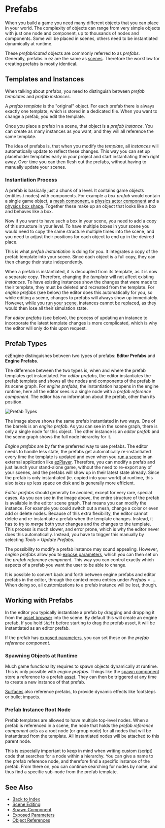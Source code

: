 # Prefabs

When you build a game you need many different objects that you can place in your world. The complexity of objects can range from very simple objects with just one node and component, up to thousands of nodes and components. Some will be placed in scenes, others need to be instantiated dynamically at runtime.

These *prefabricated* objects are commonly referred to as *prefabs*. Generally, prefabs in ez are the same as [scenes](../scenes/scene-editing.md). Therefore the workflow for creating prefabs is mostly identical.

## Templates and Instances

When talking about prefabs, you need to distinguish between *prefab templates* and *prefab instances*.

A *prefab template* is the "original" object. For each prefab there is always exactly one template, which is stored in a dedicated file. When you want to change a prefab, you edit the template.

Once you place a prefab in a scene, that object is a *prefab instance*. You can create as many instances as you want, and they will all reference the same template.

The idea of prefabs is, that when you modify the *template*, all *instances* will automatically update to reflect these changes. This way you can set up placeholder templates early in your project and start instantiating them right away. Over time you can then flesh out the prefabs, without having to manually update your scenes.

### Instantiation Process

A prefab is basically just a chunk of a level. It contains game objects (entities / nodes) with components. For example a *box prefab* would contain a single game object, a [mesh component](../graphics/meshes/mesh-component.md), a [physics actor component](../physics/actors/physx-actors.md) and a [physics box shape](../physics/collision-shapes/physx-shapes.md). Together these make up an object that looks like a box and behaves like a box.

Now if you want to have such a box in your scene, you need to add a copy of this structure in your level. To have multiple boxes in your scene you would need to copy the same structure multiple times into the scene, and you need to adjust their positions for each object to end up in the desired place.

This is what *prefab instantiation* is doing for you. It integrates a copy of the prefab template into your scene. Since each object is a full copy, they can then change their state independently.

When a prefab is instantiated, it is decoupled from its template, as it is now a separate copy. Therefore, changing the *template* will not affect existing *instances*. To have existing instances show the changes that were made to their template, they must be deleted and recreated from the template. For *engine prefabs* (see below) the editor does this automatically for you, so while editing a scene, changes to prefabs will always show up immediately. However, while you [run your scene](../editor/run-scene.md), instances cannot be replaced, as they would then lose all their simulation state.

For *editor prefabs* (see below), the process of updating an instance to incorporate the latest template changes is more complicated, which is why the editor will only do this upon request.

## Prefab Types

ezEngine distinguishes between two types of prefabs: **Editor Prefabs** and **Engine Prefabs**.

The difference between the two types is, when and where the prefab templates get instantiated. For *editor prefabs*, the editor instantiates the prefab template and shows all the nodes and components of the prefab in its scene graph. For *engine prefabs*, the instantiation happens in the engine runtime, here all the editor sees is a single node with a *prefab reference component*. The editor has no information about the prefab, other than its position.

![Prefab Types](media/prefab-types.jpg)

The image above shows the same prefab instantiated in two ways. One of the barrels is an *engine prefab*. As you can see in the scene graph, there is only a single node for this object. The other instance is an *editor prefab* and the scene graph shows the full node hierarchy for it.

*Engine prefabs* are by far the preferred way to use prefabs. The editor needs to handle less state, the prefabs get automatically re-instantiated every time the template is updated and even when you [run a scene](../editor/run-scene.md) in an external application like [ezPlayer](../tools/player.md). Therefore, you can modify a prefab and just launch your stand-alone game, without the need to re-export any of your scenes, and the prefabs will show up in their latest state already. Since the prefab is only instantiated (ie. copied into your world) at runtime, this also takes up less space on disk and is generally more efficient.

*Editor prefabs* should generally be avoided, except for very rare, special cases. As you can see in the image above, the entire structure of the prefab is available in the editor scene graph. That means you can modify the instance. For example you could switch out a mesh, change a color or even add or delete nodes. Because of this extra flexibility, the editor cannot delete and re-instantiate a prefab when the template changes. Instead, it has to try to *merge* both your changes and the changes to the template. This process is much slower, and error prone, which is why the editor never does this automatically. Instead, you have to trigger this manually by selecting *Tools > Update Prefabs*.

The possibility to modify a prefab instance may sound appealing. However, *engine prefabs* allow you to [expose parameters](../scenes/exposed-parameters.md), which you can then set on the *prefab reference component*. This way you can control exactly which aspects of a prefab you want the user to be able to change.

It is possible to convert back and forth between engine prefabs and editor prefabs in the editor, through the context menu entries under *Prefabs > ...*. When doing so, all customizations to a prefab instance will be lost, though.

## Working with Prefabs

In the editor you typically instantiate a prefab by dragging and dropping it from the [asset browser](../assets/asset-browser.md) into the scene. By default this will create an engine prefab. If you hold `Shift` before starting to drag the prefab asset, it will be instantiated as an editor prefab.

If the prefab has [exposed parameters](../scenes/exposed-parameters.md), you can set these on the *prefab reference component*.

### Spawning Objects at Runtime

Much game functionality requires to spawn objects dynamically at runtime. This is only possible with *engine prefabs*. Things like the [spawn component](../gameplay/spawn-component.md) store a reference to a prefab [asset](../assets/assets-overview.md). They can then be triggered at any time to create a new instance of that prefab.

[Surfaces](../materials/surfaces.md) also reference prefabs, to provide dynamic effects like footsteps or bullet impacts.

### Prefab Instance Root Node

Prefab templates are allowed to have multiple top-level nodes. When a prefab is referenced in a scene, the node that holds the *prefab reference component* acts as a root node (or group node) for all nodes that will be instantiated from the template. All instantiated nodes will be attached to this parent node.

This is especially important to keep in mind when writing custom (script) code that searches for a node within a hierarchy. You can give a name to the prefab reference node, and therefore find a specific instance of the prefab. From there on, you can continue searching for nodes by name, and thus find a specific sub-node from the prefab template.

## See Also

* [Back to Index](../index.md)
* [Scene Editing](../scenes/scene-editing.md)
* [Spawn Component](../gameplay/spawn-component.md)
* [Exposed Parameters](../scenes/exposed-parameters.md)
* [Object References](../scenes/object-references.md)
